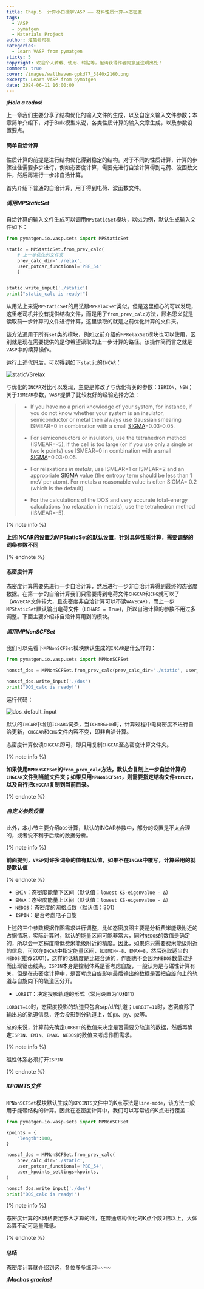 ```yaml
---
title: Chap.5  计算小白硬学VASP —— 材料性质计算—>态密度
tags:
  - VASP
  - pymatgen
  - Materials Project
author: 炫酷老司机
categories:
  - Learn VASP from pymatgen
sticky: 5
copyright: 欢迎个人转载、使用、转贴等，但请获得作者同意且注明出处！
comment: true
cover: /images/wallhaven-gpkd77_3840x2160.png
excerpt: Learn VASP from pymatgen
date: 2024-06-11 16:00:00
---
```



***¡Hola a todos!***

上一章我们主要分享了结构优化的输入文件的生成，以及自定义输入文件参数；本章简单介绍下，对于Bulk模型来说，各类性质计算的输入文章生成，以及参数设置要点。

#### 简单自洽计算

性质计算的前提是进行结构优化得到稳定的结构。对于不同的性质计算，计算的步骤往往需要多步进行，例如态密度计算，需要先进行自洽计算得到电荷、波函数文件，然后再进行一步非自洽计算。

首先介绍下普通的自洽计算，用于得到电荷、波函数文件。

##### 调用MPStaticSet

自洽计算的输入文件生成可以调用`MPStaticSet`模块，以`Si`为例，默认生成输入文件如下：

```python
from pymatgen.io.vasp.sets import MPStaticSet

static = MPStaticSet.from_prev_calc(
    # 上一步优化的文件夹
    prev_calc_dir='./relax',
    user_potcar_functional='PBE_54'
	)


static.write_input('./static')
print("static_calc is ready!")
```

从用法上来说`MPStaticSet`的用法跟`MPRelaxSet`类似。但是这里细心的可以发现，这里老司机并没有提供结构文件，而是用了`from_prev_calc`方法，顾名思义就是读取前一步计算的文件进行计算，这里读取的就是之前优化计算的文件夹。

该方法通用于所有`set`类的模块，例如之前介绍的`MPRelaxSet`模块也可以使用，区别就是现在需要提供的是你希望读取的上一步计算的路径。该操作简而言之就是`VASP`中的续算操作。

运行上述代码后，可以得到如下`static`的`INCAR`：

![staticVSrelax](Learn-VASP-from-pymatgen-5/staticVSrelax.png)

与优化的`INCAR`对比可以发现，主要是修改了与优化有关的参数：`IBRION`、`NSW`；关于`ISMEAR`参数，`VASP`提供了比较友好的经验选择方法：

> - If you have no a priori knowledge of your system, for instance, if you do not know whether your system is an insulator, semiconductor or metal then always use Gaussian smearing ISMEAR=0 in combination with a small [SIGMA](https://www.vasp.at/wiki/index.php/SIGMA)=0.03-0.05.
>
> - For semiconductors or insulators, use the tetrahedron method (ISMEAR=-5), if the cell is too large (or if you use only a single or two **k** points) use ISMEAR=0 in combination with a small [SIGMA](https://www.vasp.at/wiki/index.php/SIGMA)=0.03-0.05.
>
> - For relaxations *in metals*, use ISMEAR=1 or ISMEAR=2 and an appropriate [SIGMA](https://www.vasp.at/wiki/index.php/SIGMA) value (the entropy term should be less than 1 meV per atom). For metals a reasonable value is often SIGMA= 0.2 (which is the default).
>
> - For the calculations of the DOS and very accurate total-energy calculations (no relaxation in metals), use the tetrahedron method (ISMEAR=-5).

{% note info %}

**上述INCAR的设置为MPStaticSet的默认设置，针对具体性质计算，需要调整的词条参数不同**

{% endnote %}

#### 态密度计算

态密度计算需要先进行一步自洽计算，然后进行一步非自洽计算得到最终的态密度数据。在第一步的自洽计算我们只需要得到电荷文件`CHGCAR`和`CHG`就可以了（`WAVECAR`文件较大，且态密度非自洽计算可以不读`WAVECAR`），而上一步`MPStaticSet`默认输出电荷文件（`LCHARG = True`)，所以自洽计算的参数不用过多调整。下面主要介绍非自洽计算用到的模块。

##### 调用MPNonSCFSet

我们可以先看下`MPNonSCFSet`模块默认生成的`INCAR`是什么样的：

```python
from pymatgen.io.vasp.sets import MPNonSCFSet

nonscf_dos = MPNonSCFSet.from_prev_calc(prev_calc_dir='./static', user_potcar_functional='PBE_54')

nonscf_dos.write_input('./dos')
print("DOS_calc is ready!")
```

运行代码：

![dos_default_input](Learn-VASP-from-pymatgen-5/dos_default_input.png)

默认的`INCAR`中增加`ICHARG`词条，当`ICHARG≥10`时，计算过程中电荷密度不进行自洽更新，`CHGCAR`和`CHG`文件内容不变，即非自洽计算。

态密度计算仅读`CHGCAR`即可，即只用复制`CHGCAR`至态密度计算文件夹。

{% note info %}

**如果使用`MPNonSCFSet`的`from_prev_calc`方法，默认会复制上一步自洽计算的`CHGCAR`文件到当前文件夹；如果只用`MPNonSCFSet`，则需要指定结构文件`struct`，以及自行把`CHGCAR`复制到当前目录。**

{% endnote %}

##### 自定义参数设置

此外，本小节主要介绍`DOS`计算，默认的INCAR参数中，部分的设置是不太合理的，或者说不利于后续的数据分析。

{% note info %}

**前面提到，`VASP`对许多词条的值有默认值，如果不在`INCAR`中覆写，计算采用的就是默认值**

{% endnote %}

- `EMIN`：态密度能量下区间（默认值：`lowest KS-eigenvalue - Δ`）
- `EMAX`：态密度能量上区间（默认值：`lowest KS-eigenvalue - Δ`）
- `NEDOS`：态密度的网格点数（默认值：301）
- `ISPIN`：是否考虑电子自旋

上述的三个参数根据作图需求进行调整，比如态密度图主要是分析费米能级附近的占据情况，实际计算时，默认的能量区间可能非常大，同时`NEDOS`的数值是确定的，所以会一定程度降低费米能级附近的精度。因此，如果你只需要费米能级附近的信息，可以在`INCAR`中指定能量区间，如`EMIN=-8`、`EMAX=8`，然后选取适当的`NEDOS`(推荐2001)，这样的话精度是比较合适的，作图也不会因为`NEDOS`数量过少而出现锯齿线条。`ISPIN`本身是控制体系是否考虑自旋，一般认为是与磁性计算有关，但是在态密度计算中，是否考虑自旋影响最后输出的数据是否把自旋向上的轨道与自旋向下的轨道区分开。

- `LORBIT`：决定投影轨道的形式（常用设置为10和11）

`LORBIT=10`时，态密度投影的轨道只包含s/p/d/f轨道；`LORBIT=11`时，态密度除了输出总的轨道信息，还会投影到分轨道上，如`px`、`py`、`pz`等。

总的来说，计算前先确定`LORBIT`的数值来决定是否需要分轨道的数据，然后再确定`ISPIN`、`EMIN`、`EMAX`、`NEDOS`的数值来考虑作图需求。

{% note info %}

磁性体系必须打开`ISPIN`

{% endnote %}

##### KPOINTS文件

`MPNonSCFSet`模块默认生成的`KPOINTS`文件中的K点写法是`line-mode`，该方法一般用于能带结构的计算。因此在态密度计算中，我们可以写常规的K点进行覆盖：

```python
from pymatgen.io.vasp.sets import MPNonSCFSet

kpoints = {
    "length":100,
}

nonscf_dos = MPNonSCFSet.from_prev_calc(
    prev_calc_dir='./static', 
    user_potcar_functional='PBE_54',
    user_kpoints_settings=kpoints,
)

nonscf_dos.write_input('./dos')
print("DOS_calc is ready!")
```

{% note info %}

态密度计算的K网格要足够大才算的准，在普通结构优化的K点个数2倍以上，大体系算不动可适量降低。

{% endnote %}

#### 总结

态密度计算就介绍到这，各位多多练习~~~~

***¡Muchas gracias!***
